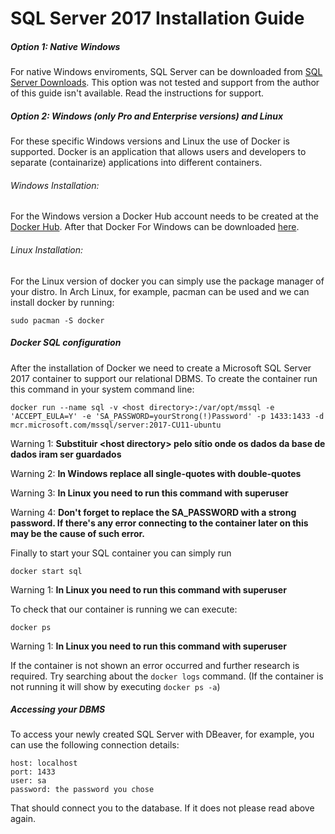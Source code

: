 # SQL Server 2017 Installation Guide
##### Option 1: Native Windows
For native Windows enviroments, SQL Server can be downloaded from [SQL Server Downloads](https://www.microsoft.com/en-us/sql-server/sql-server-downloads). This option was not tested and support from the author of this guide isn't available. Read the instructions for support.
##### Option 2: Windows (only Pro and Enterprise versions) and Linux
For these specific Windows versions and Linux the use of Docker is supported. Docker is an application that allows users and developers to separate (containarize) applications into different containers.
###### Windows Installation:
For the Windows version a Docker Hub account needs to be created at the [Docker Hub](https://hub.docker.com/signup).
After that Docker For Windows can be downloaded [here](https://hub.docker.com/?overlay=onboarding).
###### Linux Installation:
For the Linux version of docker you can simply use the package manager of your distro. In Arch Linux, for example, pacman can be used and we can install docker by running:
```
sudo pacman -S docker
```
##### Docker SQL configuration
After the installation of Docker we need to create a Microsoft SQL Server 2017 container to support our relational DBMS. To create the container run this command in your system command line:
```
docker run --name sql -v <host directory>:/var/opt/mssql -e 'ACCEPT_EULA=Y' -e 'SA_PASSWORD=yourStrong(!)Password' -p 1433:1433 -d mcr.microsoft.com/mssql/server:2017-CU11-ubuntu
```
Warning 1: **Substituir \<host directory\> pelo sítio onde os dados da base de dados iram ser guardados**

Warning 2: **In Windows replace all single-quotes with double-quotes**

Warning 3: **In Linux you need to run this command with superuser**

Warning 4: **Don't forget to replace the SA_PASSWORD with a strong password. If there's any error connecting to the container later on this may be the cause of such error.**

Finally to start your SQL container you can simply run
```
docker start sql
```
Warning 1: **In Linux you need to run this command with superuser**

To check that our container is running we can execute:
```
docker ps
```
Warning 1: **In Linux you need to run this command with superuser**

If the container is not shown an error occurred and further research is required. Try searching about the `docker logs` command. (If the container is not running it will show by executing `docker ps -a`)
##### Accessing your DBMS
To access your newly created SQL Server with DBeaver, for example, you can use the following connection details:
```
host: localhost
port: 1433
user: sa
password: the password you chose
```
That should connect you to the database. If it does not please read above again.